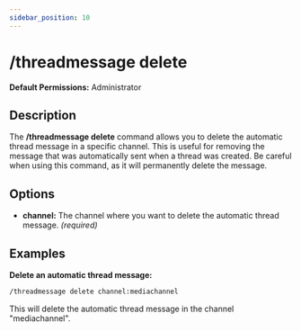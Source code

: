 ```yaml
---
sidebar_position: 10
---
```


# /threadmessage delete

**Default Permissions:** Administrator

## Description
The **/threadmessage delete** command allows you to delete the automatic thread message in a specific channel. This is useful for removing the message that was automatically sent when a thread was created. Be careful when using this command, as it will permanently delete the message.

## Options
- **channel:** The channel where you want to delete the automatic thread message. *(required)*

## Examples
**Delete an automatic thread message:**
```bash
/threadmessage delete channel:mediachannel
```
This will delete the automatic thread message in the channel "mediachannel".
